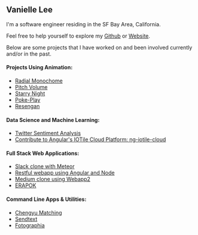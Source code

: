 ## Vanielle Lee

I'm a software engineer residing in the SF Bay Area, California. 

Feel free to help yourself to explore my [Github](https://github.com/lekosfmi) or [Website](http://www.lekosfmi.com/).

Below are some projects that I have worked on and been involved currently and/or in the past. 

#### Projects Using Animation:
- [Radial Monochome](https://github.com/lekosfmi/radial-monochrome)
- [Pitch Volume](https://github.com/lekosfmi/pitch-volume)
- [Starry Night](https://github.com/lekosfmi/starry-night)
- [Poke-Play](https://github.com/lekosfmi/poke-play)
- [Resengan](https://github.com/lekosfmi/rasengan)

#### Data Science and Machine Learning:
- [Twitter Sentiment Analysis](https://github.com/lekosfmi/twitter_sentiment)
- [Contribute to Angular's IOTile Cloud Platform: ng-iotile-cloud](https://github.com/iotile/ng-iotile-cloud)

#### Full Stack Web Applications:
- [Slack clone with Meteor](https://github.com/lekosfmi/chat)
- [Restful webapp using Angular and Node](https://github.com/lekosfmi/restful-app)
- [Medium clone using Webapp2](https://github.com/lekosfmi/simple-blog)
- [ERAPOK](http://www.erapok.org/)

#### Command Line Apps & Utilities:
- [Chengyu Matching](https://github.com/lekosfmi/chengyu-match)
- [Sendtext](https://github.com/lekosfmi/sendtext)
- [Fotographia](https://github.com/lekosfmi/fotographia)
